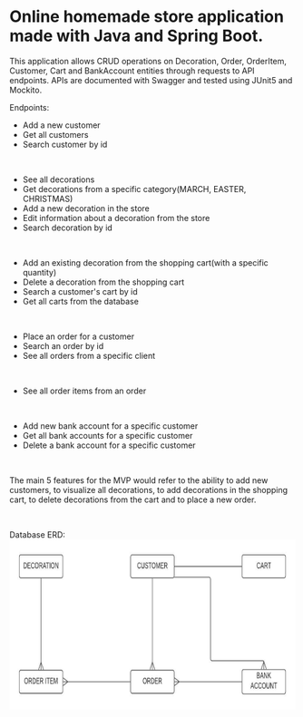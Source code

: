 # Online homemade store application made with Java and Spring Boot. 


This application allows CRUD operations on Decoration, Order, OrderItem, Customer, Cart and BankAccount entities through requests to API endpoints. APIs are documented with Swagger and tested using JUnit5 and Mockito.


Endpoints:
<br />
* Add a new customer 
* Get all customers
* Search customer by id 

<br />

* See all decorations
* Get decorations from a specific category(MARCH, EASTER, CHRISTMAS)
* Add a new decoration in the store
* Edit information about a decoration from the store
* Search decoration by id

<br />

* Add an existing decoration from the shopping cart(with a specific quantity)
* Delete a decoration from the shopping cart
* Search a customer's cart by id
* Get all carts from the database

<br />

* Place an order for a customer
* Search an order by id
* See all orders from a specific client 

<br />

* See all order items from an order
 
<br />

* Add new bank account for a specific customer
* Get all bank accounts for a specific customer
* Delete a bank account for a specific customer

<br />


The main 5 features for the MVP would refer to the ability to add new customers, to visualize all decorations, to add decorations in the shopping cart, to delete decorations from the cart and to place a new order. 

<br />

Database ERD:
<br />
<a href="url"><img src="homemade-store-erd.jpeg" height="300" width="600"></a>

